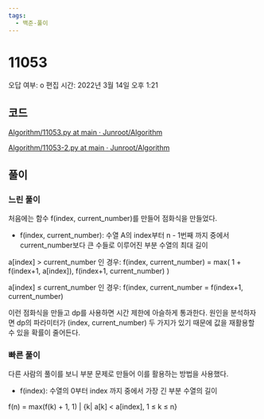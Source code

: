 ```yaml
---
tags:
  - 백준-풀이
---
```

# 11053

오답 여부: o
편집 시간: 2022년 3월 14일 오후 1:21

## 코드

[Algorithm/11053.py at main · Junroot/Algorithm](https://github.com/Junroot/Algorithm/blob/main/baekjoon/11053.py)

[Algorithm/11053-2.py at main · Junroot/Algorithm](https://github.com/Junroot/Algorithm/blob/main/baekjoon/11053-2.py)

## 풀이

### 느린 풀이

처음에는 함수 f(index, current_number)를 만들어 점화식을 만들었다.

- f(index, current_number): 수열 A의 index부터 n - 1번째 까지 중에서 current_number보다 큰 수들로 이루어진 부분 수열의 최대 길이

a[index] > current_number 인 경우: f(index, current_number) = max( 1 + f(index+1, a[index]), f(index+1, current_number) )

a[index] ≤ current_number 인 경우: f(index, current_number = f(index+1, current_number)

이런 점화식을 만들고 dp를 사용하면 시간 제한에 아슬하게 통과한다. 원인을 분석하자면 dp의 파라미터가 (index, current_number) 두 가지가 있기 때문에 값을 재활용할 수 있을 확률이 줄어든다.

### 빠른 풀이

다른 사람의 풀이를 보니 부분 문제로 만들어 이를 활용하는 방법을 사용했다.

- f(index): 수열의 0부터 index 까지 중에서 가장 긴 부분 수열의 길이

f(n) = max(f(k) + 1, 1) | {k| a[k] < a[index], 1 ≤ k ≤ n}